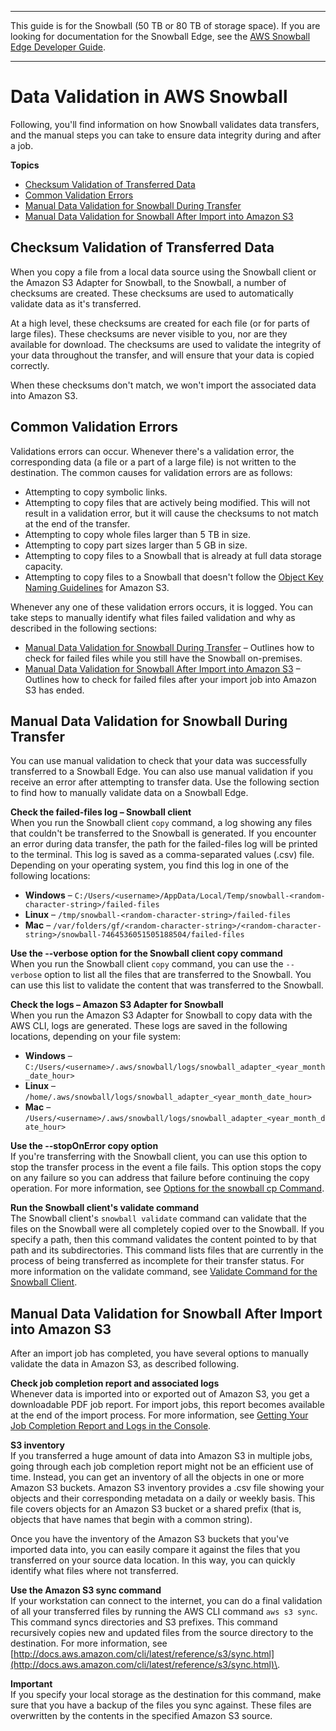 --------

This guide is for the Snowball \(50 TB or 80 TB of storage space\)\. If you are looking for documentation for the Snowball Edge, see the [AWS Snowball Edge Developer Guide](http://docs.aws.amazon.com/snowball/latest/developer-guide/whatisedge.html)\.

--------

# Data Validation in AWS Snowball<a name="validation"></a>

Following, you'll find information on how Snowball validates data transfers, and the manual steps you can take to ensure data integrity during and after a job\.

**Topics**
+ [Checksum Validation of Transferred Data](#snowball-checksums)
+ [Common Validation Errors](#validation-error-causes)
+ [Manual Data Validation for Snowball During Transfer](#manual-validation-device)
+ [Manual Data Validation for Snowball After Import into Amazon S3](#manual-validation-s3)

## Checksum Validation of Transferred Data<a name="snowball-checksums"></a>

When you copy a file from a local data source using the Snowball client or the Amazon S3 Adapter for Snowball, to the Snowball, a number of checksums are created\. These checksums are used to automatically validate data as it's transferred\.

At a high level, these checksums are created for each file \(or for parts of large files\)\. These checksums are never visible to you, nor are they available for download\. The checksums are used to validate the integrity of your data throughout the transfer, and will ensure that your data is copied correctly\.

When these checksums don't match, we won't import the associated data into Amazon S3\.

## Common Validation Errors<a name="validation-error-causes"></a>

Validations errors can occur\. Whenever there's a validation error, the corresponding data \(a file or a part of a large file\) is not written to the destination\. The common causes for validation errors are as follows:
+ Attempting to copy symbolic links\.
+ Attempting to copy files that are actively being modified\. This will not result in a validation error, but it will cause the checksums to not match at the end of the transfer\.
+ Attempting to copy whole files larger than 5 TB in size\.
+ Attempting to copy part sizes larger than 5 GB in size\.
+ Attempting to copy files to a Snowball that is already at full data storage capacity\.
+ Attempting to copy files to a Snowball that doesn't follow the [Object Key Naming Guidelines](http://docs.aws.amazon.com/AmazonS3/latest/dev/UsingMetadata.html#object-key-guidelines) for Amazon S3\.

Whenever any one of these validation errors occurs, it is logged\. You can take steps to manually identify what files failed validation and why as described in the following sections:
+ [Manual Data Validation for Snowball During Transfer](#manual-validation-device) – Outlines how to check for failed files while you still have the Snowball on\-premises\.
+ [Manual Data Validation for Snowball After Import into Amazon S3](#manual-validation-s3) – Outlines how to check for failed files after your import job into Amazon S3 has ended\.

## Manual Data Validation for Snowball During Transfer<a name="manual-validation-device"></a>

You can use manual validation to check that your data was successfully transferred to a Snowball Edge\. You can also use manual validation if you receive an error after attempting to transfer data\. Use the following section to find how to manually validate data on a Snowball Edge\.

**Check the failed\-files log – Snowball client**  
When you run the Snowball client `copy` command, a log showing any files that couldn't be transferred to the Snowball is generated\. If you encounter an error during data transfer, the path for the failed\-files log will be printed to the terminal\. This log is saved as a comma\-separated values \(\.csv\) file\. Depending on your operating system, you find this log in one of the following locations:
+ **Windows** – `C:/Users/<username>/AppData/Local/Temp/snowball-<random-character-string>/failed-files`
+ **Linux** – `/tmp/snowball-<random-character-string>/failed-files`
+ **Mac** – `/var/folders/gf/<random-character-string>/<random-character-string>/snowball-7464536051505188504/failed-files `

**Use the \-\-verbose option for the Snowball client copy command**  
When you run the Snowball client `copy` command, you can use the `--verbose` option to list all the files that are transferred to the Snowball\. You can use this list to validate the content that was transferred to the Snowball\.

**Check the logs – Amazon S3 Adapter for Snowball**  
When you run the Amazon S3 Adapter for Snowball to copy data with the AWS CLI, logs are generated\. These logs are saved in the following locations, depending on your file system:
+ **Windows** – `C:/Users/<username>/.aws/snowball/logs/snowball_adapter_<year_month_date_hour>`
+ **Linux** – `/home/.aws/snowball/logs/snowball_adapter_<year_month_date_hour>`
+ **Mac** – `/Users/<username>/.aws/snowball/logs/snowball_adapter_<year_month_date_hour>`

**Use the \-\-stopOnError copy option**  
If you're transferring with the Snowball client, you can use this option to stop the transfer process in the event a file fails\. This option stops the copy on any failure so you can address that failure before continuing the copy operation\. For more information, see [Options for the snowball cp Command](copy-command-reference.md)\.

**Run the Snowball client's validate command**  
The Snowball client's `snowball validate` command can validate that the files on the Snowball were all completely copied over to the Snowball\. If you specify a path, then this command validates the content pointed to by that path and its subdirectories\. This command lists files that are currently in the process of being transferred as incomplete for their transfer status\. For more information on the validate command, see [Validate Command for the Snowball Client](using-client-commands.md#snowball-validate-command)\.

## Manual Data Validation for Snowball After Import into Amazon S3<a name="manual-validation-s3"></a>

After an import job has completed, you have several options to manually validate the data in Amazon S3, as described following\.

**Check job completion report and associated logs**  
Whenever data is imported into or exported out of Amazon S3, you get a downloadable PDF job report\. For import jobs, this report becomes available at the end of the import process\. For more information, see [Getting Your Job Completion Report and Logs in the Console](report.md)\.

**S3 inventory**  
If you transferred a huge amount of data into Amazon S3 in multiple jobs, going through each job completion report might not be an efficient use of time\. Instead, you can get an inventory of all the objects in one or more Amazon S3 buckets\. Amazon S3 inventory provides a \.csv file showing your objects and their corresponding metadata on a daily or weekly basis\. This file covers objects for an Amazon S3 bucket or a shared prefix \(that is, objects that have names that begin with a common string\)\.

Once you have the inventory of the Amazon S3 buckets that you've imported data into, you can easily compare it against the files that you transferred on your source data location\. In this way, you can quickly identify what files where not transferred\.

**Use the Amazon S3 sync command**  
If your workstation can connect to the internet, you can do a final validation of all your transferred files by running the AWS CLI command `aws s3 sync`\. This command syncs directories and S3 prefixes\. This command recursively copies new and updated files from the source directory to the destination\. For more information, see [http://docs.aws.amazon.com/cli/latest/reference/s3/sync.html](http://docs.aws.amazon.com/cli/latest/reference/s3/sync.html)\.

**Important**  
If you specify your local storage as the destination for this command, make sure that you have a backup of the files you sync against\. These files are overwritten by the contents in the specified Amazon S3 source\.